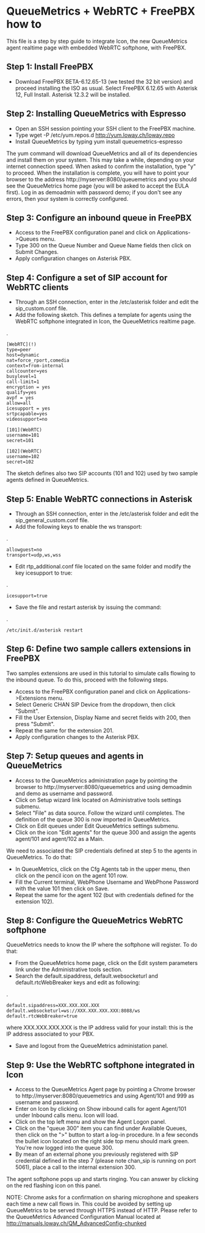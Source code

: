 # QueueMetrics + WebRTC + FreePBX how to

This file is a step by step guide to integrate Icon, the new QueueMetrics agent realtime page with embedded WebRTC softphone, with FreePBX.


## Step 1: Install FreePBX
* Download FreePBX BETA-6.12.65-13 (we tested the 32 bit version) and proceed installing the ISO as usual. Select FreePBX 6.12.65 with Asterisk 12, Full Install. 
Asterisk 12.3.2 will be installed.

## Step 2: Installing QueueMetrics with Espresso
* Open an SSH session pointing your SSH client to the FreePBX machine.
* Type wget -P /etc/yum.repos.d http://yum.loway.ch/loway.repo
* Install QueueMetrics by typing yum install queuemetrics-espresso

The yum command will download QueueMetrics and all of its dependencies and install them on your system. This may take a while, depending on your internet connection speed. When asked to confirm the installation, type "y" to proceed.
When the installation is complete, you will have to point your browser to the address http://myserver:8080/queuemetrics and you should see the QueueMetrics home page (you will be asked to accept the EULA first).
Log in as demoadmin with password demo; if you don't see any errors, then your system is correctly configured.

## Step 3: Configure an inbound queue in FreePBX
* Access to the FreePBX configuration panel and click on Applications->Queues menu.
* Type 300 on the Queue Number and Queue Name fields then click on Submit Changes. 
* Apply configuration changes on Asterisk PBX.

## Step 4: Configure a set of SIP account for WebRTC clients
* Through an SSH connection, enter in the /etc/asterisk folder and edit the sip_custom.conf file.
* Add the following sketch. This defines a template for agents using the WebRTC softphone integrated in Icon, the QueueMetrics realtime page.   

. 

	[WebRTC](!)
	type=peer
	host=dynamic
	nat=force_rport,comedia
	context=from-internal
	callcounter=yes
	busylevel=1
	call-limit=1
	encryption = yes
	qualify=yes
	avpf = yes
	allow=all
	icesupport = yes
	srtpcapable=yes
	videosupport=no

	[101](WebRTC)
	username=101
	secret=101

	[102](WebRTC)
	username=102
	secret=102


The sketch defines also two SIP accounts (101 and 102) used by two sample agents defined in QueueMetrics.


## Step 5: Enable WebRTC connections in Asterisk
* Through an SSH connection, enter in the /etc/asterisk folder and edit the sip_general_custom.conf file.
* Add the following keys to enable the ws transport:

.

	allowguest=no
	transport=udp,ws,wss
	
* Edit rtp_additional.conf file located on the same folder and modify the key icesupport to true:


. 

	icesupport=true

	
* Save the file and restart asterisk by issuing the command:


. 

	/etc/init.d/asterisk restart
	
	

## Step 6: Define two sample callers extensions in FreePBX
Two samples extensions are used in this tutorial to simulate calls flowing to the inbound queue. To do this, proceed with the following steps.
* Access to the FreePBX configuration panel and click on Applications->Extensions menu.
* Select Generic CHAN SIP Device from the dropdown, then click "Submit".
* Fill the User Extension, Display Name and secret fields with 200, then press "Submit".
* Repeat the same for the extension 201.
* Apply configuration changes to the Asterisk PBX.

## Step 7: Setup queues and agents in QueueMetrics
* Access to the QueueMetrics administration page by pointing the browser to  http://myserver:8080/queuemetrics and using demoadmin and demo as username and password.
* Click on Setup wizard link located on Administrative tools settings submenu.
* Select "File" as data source. Follow the wizard until completes. The definition of the queue 300 is now imported in QueueMetrics.
* Click on Edit queues under Edit QueueMetrics settings submenu.
* Click on the icon "Edit agents" for the queue 300 and assign the agents agent/101 and agent/102 as a Main.

We need to associated the SIP credentials defined at step 5 to the agents in QueueMetrics. To do that:
* In QueueMetrics, click on the Cfg Agents tab in the upper menu, then click on the pencil icon on the agent 101 row.
* Fill the Current terminal, WebPhone Username and WebPhone Password with the value 101 then click on Save.
* Repeat the same for the agent 102 (but with credentials defined for the extension 102).

## Step 8: Configure the QueueMetrics WebRTC softphone
QueueMetrics needs to know the IP where the softphone will register. To do that:
* From the QueueMetrics home page, click on the Edit system parameters link under the Administrative tools section.
* Search the default.sipaddress, default.websocketurl and default.rtcWebBreaker keys and edit as following:
 
.

	default.sipaddress=XXX.XXX.XXX.XXX
	default.websocketurl=ws://XXX.XXX.XXX.XXX:8088/ws
	default.rtcWebBreaker=true

where XXX.XXX.XXX.XXX is the IP address valid for your install: this is the IP address associated to your PBX.

* Save and logout from the QueueMetrics administation panel.

## Step 9: Use the WebRTC softphone integrated in Icon
* Access to the QueueMetrics Agent page by pointing a Chrome browser to  http://myserver:8080/queuemetrics and using Agent/101 and 999 as username and password.
* Enter on Icon by clicking on Show inbound calls for agent Agent/101 under Inbound calls menu. Icon will load. 
* Click on the top left menu and show the Agent Logon panel. 
* Click on the "queue 300" item you can find under Available Queues, then click on the ">" button to start a log-in procedure. In a few seconds the bullet icon located on the
right side top menu should mark green. You're now logged into the queue 300.
* By mean of an external phone you previously registered with SIP credential defined in the step 7 (please note chan_sip is running on port 5061), place a call to the internal extension 300.

The agent softphone pops up and starts ringing. You can answer by clicking on the red flashing icon on this panel.

NOTE: Chrome asks for a confirmation on sharing microphone and speakers each time a new call flows in. This could be avoided by setting up QueueMetrics to be served through HTTPS
instead of HTTP. Please refer to the QueueMetrics Advanced Configuration Manual located at http://manuals.loway.ch/QM_AdvancedConfig-chunked

